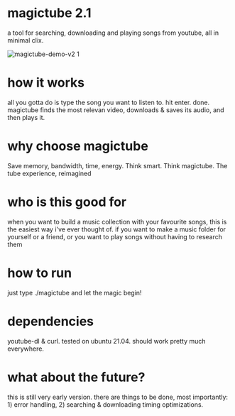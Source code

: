 # magictube 2.1

a tool for searching, downloading and playing songs from youtube, all in minimal clix.

![magictube-demo-v2 1](https://user-images.githubusercontent.com/26126049/128795673-bade22ab-bab1-415e-acdc-1140bb654532.gif)

# how it works

all you gotta do is type the song you want to listen to. hit enter. done.
magictube finds the most relevan video, downloads & saves its audio, and then plays it.

# why choose magictube

Save memory, bandwidth, time, energy. Think smart. Think magictube. The tube experience, reimagined

# who is this good for

when you want to build a music collection with your favourite songs, this is the easiest way i've ever thought of.
if you want to make a music folder for yourself or a friend, or you want to play songs without having to research them

# how to run

just type ./magictube and let the magic begin!

# dependencies

youtube-dl & curl. tested on ubuntu 21.04. should work pretty much everywhere.

# what about the future?

this is still very early version. there are things to be done, most importantly: 1) error handling, 2) searching & downloading timing optimizations.
